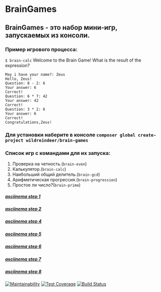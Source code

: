 # BrainGames
## BrainGames - это набор мини-игр, запускаемых из консоли.
### Пример игрового процесса:
`$ brain-calc`
    Welcome to the Brain Game!
    What is the result of the expression?

    May i have your name?: Zeus
    Hello, Zeus!
    Question: 8 - 2: 6
    Your answer: 6
    Correct!
    Question: 6 * 7: 42
    Your answer: 42
    Correct!
    Question: 3 * 2: 6
    Your answer: 6
    Correct!
    Congratulations,Zeus!

### Для установки наберите в консоле `composer global create-project wildreindeer/brain-games`
### Список игр c командами для их запуска:
1. Проверка на четность.(`brain-even`)
2. Калькулятор.(`brain-calc`)
3. Наибольший общий делитель.(`brain-gcd`)
4. Арифметическая прогрессия.(`brain-progression`)
5. Простое ли число?(`brain-prime`)
##### [asciinema step 1](https://asciinema.org/a/C3bFpU4otjyMbvWx6QptgLiz9)
##### [asciinema step 2](https://asciinema.org/a/Y6vYAKqoijw89OccJuHJ7iyIQ)
##### [asciinema step 4](https://asciinema.org/a/4zLDw1RtYPoFXNaAR82D20I3a)
##### [asciinema step 5](https://asciinema.org/a/rhiqtmXjQNPYaz2JJyuGZpYEo)
##### [asciinema step 6](https://asciinema.org/a/lbsl10Tx0yRN9FMz2eKZkk4g2)
##### [asciinema step 7](https://asciinema.org/a/3t2ynxwaa4Ggukh55Bw7N7Q55)
##### [asciinema step 8](https://asciinema.org/a/a9MsCCbsYvtiaEoeUfTdlBOnK)
[![Maintainability](https://api.codeclimate.com/v1/badges/e14fe8f06e24b95c46c2/maintainability)](https://codeclimate.com/github/WildReindeer/project-lvl1-s470/maintainability)
[![Test Coverage](https://api.codeclimate.com/v1/badges/e14fe8f06e24b95c46c2/test_coverage)](https://codeclimate.com/github/WildReindeer/project-lvl1-s470/test_coverage)
[![Build Status](https://travis-ci.org/WildReindeer/project-lvl1-s470.svg?branch=master)](https://travis-ci.org/WildReindeer/project-lvl1-s470)